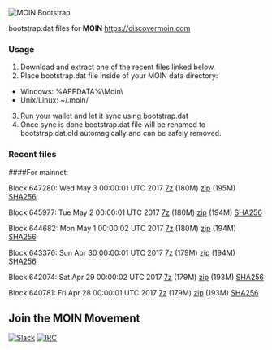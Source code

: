 ![MOIN Bootstrap](https://i.imgur.com/KjM1jMp.jpg)

bootstrap.dat files for **MOIN** https://discovermoin.com

### Usage

1. Download and extract one of the recent files linked below.
2. Place bootstrap.dat file inside of your MOIN data directory:
 - Windows: %APPDATA%\Moin\
 - Unix/Linux: ~/.moin/
3. Run your wallet and let it sync using bootstrap.dat
4. Once sync is done bootstrap.dat file will be renamed to bootstrap.dat.old automagically and can be safely removed.


### Recent files

####For mainnet:

Block 647280: Wed May  3 00:00:01 UTC 2017 [7z](https://transfer.sh/Gbql7/bootstrap.dat.20170503.7z) (180M) [zip](https://transfer.sh/lXBGX/bootstrap.dat.20170503.zip) (195M) [SHA256](https://transfer.sh/wZAnT/sha256.txt)

Block 645977: Tue May  2 00:00:01 UTC 2017 [7z](https://transfer.sh/786qY/bootstrap.dat.20170502.7z) (180M) [zip](https://transfer.sh/ONvur/bootstrap.dat.20170502.zip) (194M) [SHA256](https://transfer.sh/djPVx/sha256.txt)

Block 644682: Mon May  1 00:00:02 UTC 2017 [7z](https://transfer.sh/Vabig/bootstrap.dat.20170501.7z) (180M) [zip](https://transfer.sh/67Tlc/bootstrap.dat.20170501.zip) (194M) [SHA256](https://transfer.sh/bos6a/sha256.txt)

Block 643376: Sun Apr 30 00:00:01 UTC 2017 [7z](https://transfer.sh/Kh9hT/bootstrap.dat.20170430.7z) (179M) [zip](https://transfer.sh/YuK9j/bootstrap.dat.20170430.zip) (194M) [SHA256](https://transfer.sh/HyAZL/sha256.txt)

Block 642074: Sat Apr 29 00:00:02 UTC 2017 [7z](https://transfer.sh/w6ZG7/bootstrap.dat.20170429.7z) (179M) [zip](https://transfer.sh/lP0fK/bootstrap.dat.20170429.zip) (193M) [SHA256](https://transfer.sh/JWgJC/sha256.txt)

Block 640781: Fri Apr 28 00:00:01 UTC 2017 [7z](https://transfer.sh/l2woa/bootstrap.dat.20170428.7z) (179M) [zip](https://transfer.sh/KISnw/bootstrap.dat.20170428.zip) (193M) [SHA256](https://transfer.sh/2fBwZ/sha256.txt)

## Join the MOIN Movement

[![Slack](https://i.imgur.com/Xy0IEJN.png)](https://discovermoin.herokuapp.com)
[![IRC](http://i.imgur.com/amUnKGQ.png)](https://kiwiirc.com/client/irc.freenode.net/#moin-crypto)
